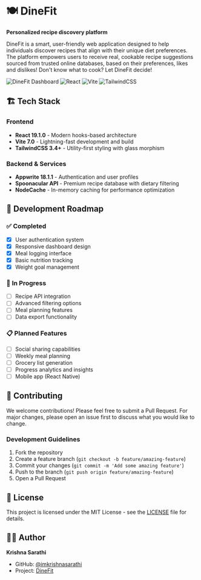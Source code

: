 # 🍽️ DineFit

**Personalized recipe discovery platform**

DineFit is a smart, user-friendly web application designed to help individuals discover recipes that align with their unique diet preferences. The platform empowers users to receive real, cookable recipe suggestions sourced from trusted online databases, based on their preferences, likes and dislikes! Don't know what to cook? Let DineFit decide!

![DineFit Dashboard](https://img.shields.io/badge/Status-Production%20Ready-green)
![React](https://img.shields.io/badge/React-19+-blue)
![Vite](https://img.shields.io/badge/Vite-7.0-purple)
![TailwindCSS](https://img.shields.io/badge/TailwindCSS-3.4+-teal)

## 🏗️ Tech Stack

### **Frontend**
- **React 19.1.0** - Modern hooks-based architecture
- **Vite 7.0** - Lightning-fast development and build
- **TailwindCSS 3.4+** - Utility-first styling with glass morphism

### **Backend & Services**
- **Appwrite 18.1.1** - Authentication and user profiles
- **Spoonacular API** - Premium recipe database with dietary filtering
- **NodeCache** - In-memory caching for performance optimization

## 🔄 Development Roadmap

### ✅ **Completed**
- [x] User authentication system
- [x] Responsive dashboard design
- [x] Meal logging interface
- [x] Basic nutrition tracking
- [x] Weight goal management

### 🚧 **In Progress**
- [ ] Recipe API integration
- [ ] Advanced filtering options
- [ ] Meal planning features
- [ ] Data export functionality

### 📋 **Planned Features**
- [ ] Social sharing capabilities
- [ ] Weekly meal planning
- [ ] Grocery list generation
- [ ] Progress analytics and insights
- [ ] Mobile app (React Native)

## 🤝 Contributing

We welcome contributions! Please feel free to submit a Pull Request. For major changes, please open an issue first to discuss what you would like to change.

### Development Guidelines
1. Fork the repository
2. Create a feature branch (`git checkout -b feature/amazing-feature`)
3. Commit your changes (`git commit -m 'Add some amazing feature'`)
4. Push to the branch (`git push origin feature/amazing-feature`)
5. Open a Pull Request

## 📄 License

This project is licensed under the MIT License - see the [LICENSE](LICENSE) file for details.

## 👨‍💻 Author

**Krishna Sarathi**
- GitHub: [@imkrishnasarathi](https://github.com/imkrishnasarathi)
- Project: [DineFit](https://github.com/imkrishnasarathi/DineFit)

